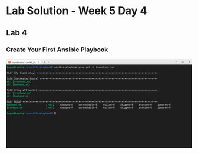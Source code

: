 # Lab Solution - Week 5 Day 4
## Lab 4
### Create Your First Ansible Playbook

![Screenshot 2025-10-03 165311](./Screenshot%202025-10-03%20165311.png)
